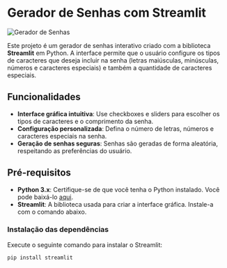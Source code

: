 # Gerador de Senhas com Streamlit

![Gerador de Senhas](https://i.imgur.com/tyNeStN.png)

Este projeto é um gerador de senhas interativo criado com a biblioteca **Streamlit** em Python. A interface permite que o usuário configure os tipos de caracteres que deseja incluir na senha (letras maiúsculas, minúsculas, números e caracteres especiais) e também a quantidade de caracteres especiais.

## Funcionalidades

- **Interface gráfica intuitiva**: Use checkboxes e sliders para escolher os tipos de caracteres e o comprimento da senha.
- **Configuração personalizada**: Defina o número de letras, números e caracteres especiais na senha.
- **Geração de senhas seguras**: Senhas são geradas de forma aleatória, respeitando as preferências do usuário.

## Pré-requisitos

- **Python 3.x**: Certifique-se de que você tenha o Python instalado. Você pode baixá-lo [aqui](https://www.python.org/downloads/).
- **Streamlit**: A biblioteca usada para criar a interface gráfica. Instale-a com o comando abaixo.

### Instalação das dependências

Execute o seguinte comando para instalar o Streamlit:

```bash
pip install streamlit
